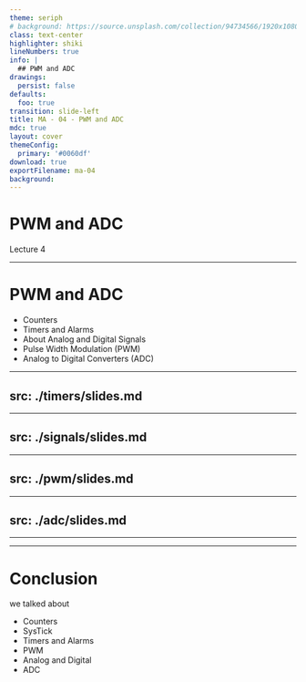 ```yaml
---
theme: seriph
# background: https://source.unsplash.com/collection/94734566/1920x1080
class: text-center
highlighter: shiki
lineNumbers: true
info: |
  ## PWM and ADC
drawings:
  persist: false
defaults:
  foo: true
transition: slide-left
title: MA - 04 - PWM and ADC
mdc: true
layout: cover
themeConfig:
  primary: '#0060df'
download: true
exportFilename: ma-04
background:
---
```


# PWM and ADC
Lecture 4

---

# PWM and ADC

- Counters
- Timers and Alarms
- About Analog and Digital Signals
- Pulse Width Modulation (PWM)
- Analog to Digital Converters (ADC)

<!-- Timers -->

---
src: ./timers/slides.md
---

<!-- Signals -->

---
src: ./signals/slides.md
---

<!-- PWM -->

---
src: ./pwm/slides.md
---

<!-- ADC -->

---
src: ./adc/slides.md
---

---
---
# Conclusion
we talked about

- Counters
- SysTick
- Timers and Alarms
- PWM
- Analog and Digital
- ADC
